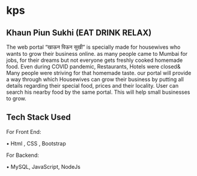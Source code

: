 # kps
 ## Khaun Piun Sukhi (EAT DRINK RELAX)
 
The web portal “खाऊन पिऊन सुखी” is specially made for housewives who wants to grow their business online.
as many people came to Mumbai for jobs, for their dreams but not everyone gets freshly cooked homemade food.
Even during COVID pandemic, Restaurants, Hotels were closed& Many people were striving for that homemade taste. 
our portal will provide a way through which Housewives can grow their business by putting all details regarding their special food, prices and their locality. 
User can search his nearby food by the same portal. This will help small businesses to grow.

## Tech Stack Used

For Front End:

 •	Html , CSS , Bootstrap

For Backend:

 •	MySQL, JavaScript, NodeJs
 
 
 


 

